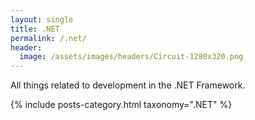 ```yaml
---
layout: single
title: .NET
permalink: /.net/
header:
  image: /assets/images/headers/Circuit-1280x320.png
---
```


All things related to development in the .NET Framework.

{% include posts-category.html taxonomy=".NET" %}